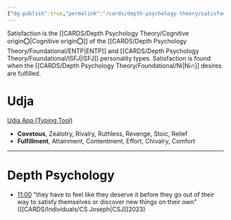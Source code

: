 ```yaml
---
{"dg-publish":true,"permalink":"/cards/depth-psychology-theory/satisfaction/","created":"2022-12-31T17:40:38.411+01:00","updated":"2023-05-23T14:51:53.824+02:00"}
---
```


Satisfaction is the [[CARDS/Depth Psychology Theory/Cognitive origin⭕\|Cognitive origin⭕]] of the [[CARDS/Depth Psychology Theory/Foundational/ENTP\|ENTP]] and [[CARDS/Depth Psychology Theory/Foundational/ISFJ\|ISFJ]] personality types. Satisfaction is found when the [[CARDS/Depth Psychology Theory/Foundational/Ni\|Ni🔥]] desires are fulfilled. 

# Udja
[Udja App (Typing Tool)](https://www.udja.app/#/)
- **Covetous**, Zealotry, Rivalry, Ruthless, Revenge, Stoic, Relief
- **Fulfillment**, Attainment, Contentment, Effort, Chivalry, Comfort
---
# Depth Psychology


<div class="transclusion internal-embed is-loaded"><div class="markdown-embed">



- [11:00](https://www.youtube.com/watch?v=keNewFwXxM8&t=660s) "they have to feel like they deserve it before they go out of their way to satisfy themselves or discover new things on their own" ([[CARDS/Individuals/CS Joseph\|CSJ]]2023) 

</div></div>




